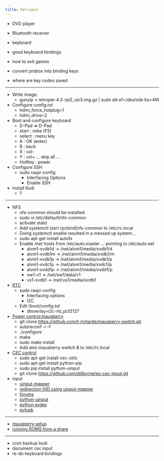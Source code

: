 ```yaml
---
title: Retropie
---
```


- DVD player
- Bluetooth receiver 
- keyboard 

- good keyboard bindings
- how to exit games
- convert probox into binding keys
- where are key codes saved


* * *

- Write image:
   - gunzip < retropie-4.3-rpi2_rpi3.img.gz | sudo dd of=/dev/sde bs=4M
- Configure config.txt
   - hdmi_force_hotplug=1
   - hdmi_drive=2
- Boot and configure keyboard
  - D-Pad => D-Pad
  - start : mike (F5)
  - select : menu key
  - A :  OK (enter)
  - B : back
  - X : vol-
  - Y : vol+
  ... skip all ...
  - HotKey : power
- Configure SSH
  - sudo raspi-config
      - Interfacing Options
      - Enable SSH
- Install Kodi
  - ?



* * *

- NFS
  - nfs-common should be installed.
  - sudo vi /etc/default/nfs-common
  - activate statd
  - Add systemctl start rpcbind|nfs-common to /etc/rc.local
  - Doing systemctl enable resulted in a messed up system...
  - sudo apt-get install autofs
  - Enable /net hosts from /etc/auto.master ... pointing to /etc/auto.net
     - alvm1-xvdb1d -> /net/alvm1/media/xvdb1/d
     - alvm1-xvdb1m -> /net/alvm1/media/xvdb1/m
     - alvm1-xvdb1p -> /net/alvm1/media/xvdb1/p
     - alvm1-xvdc1p -> /net/alvm1/media/xvdc1/p
     - alvm1-xvdd1p -> /net/alvm1/media/xvdd1/p
     - ow1-v1 -> /net/ow1/data/v1
     - vs1-xvdb1 -> /net/vs1/media/xvdb1
- [RTC](https://afterthoughtsoftware.com/products/rasclock)
  - sudo raspi-config
    - Interfacing options
    - I2C
  - Edit /boot/config.txt
    - dtoverlay=i2c-rtc,pcf2127
- [Power control:mausberry](https://mausberry-circuits.myshopify.com/pages/setup)
    - git clone https://github.com/t-richards/mausberry-switch.git
    - autoreconf -i -f
    - ./configure
    - make
    - sudo make install
    - Add also mausberry-switch & to /etc/rc.local
- [CEC control](https://github.com/dillbyrne/es-cec-input)
    - sudo apt-get install cec-utils
    - sudo apt-get install python-pip
    - sudo pip install python-uinput
    - git clone https://github.com/dillbyrne/es-cec-input.git
- input
  - [uinput-mapper](https://github.com/MerlijnWajer/uinput-mapper)
  - [redirection HID using uinput-mapper](http://blog.pi3g.com/2014/03/uinput-mapper-redirecting-keyboard-and-mouse-to-any-linux-system-using-a-raspberry-pi/)
  - [forums](https://www.raspberrypi.org/forums/viewtopic.php?t=85299)
  - [python-uinput](http://tjjr.fi/sw/python-uinput/)
  - [python evdev](http://python-evdev.readthedocs.io/en/latest/tutorial.html#)
  - [pytusb](https://github.com/pyusb/pyusb)

* * *

- [mausberry setup](https://mausberry-circuits.myshopify.com/pages/setup)
- [running ROMS from a share](https://github.com/RetroPie/RetroPie-Setup/wiki/Running-ROMs-from-a-Network-Share)

* * * 

- cron backup kodi
- document cec input
- re-do keyboard bindings


